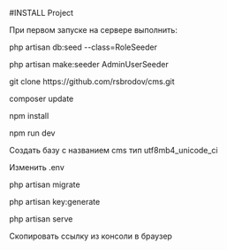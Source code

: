 #INSTALL Project

При первом запуске на сервере выполнить:
<p>php artisan db:seed --class=RoleSeeder</p>
<p>php artisan make:seeder AdminUserSeeder</p>
<p>git clone https://github.com/rsbrodov/cms.git</p>
<p>composer update</p>
<p>npm install</p>
<p>npm run dev</p>
<p>Создать базу с названием cms тип utf8mb4_unicode_ci</p>
<p>Изменить .env</p>
<p>php artisan migrate</p>
<p>php artisan key:generate</p>
<p>php artisan serve</p>
<p>Скопировать ссылку из консоли в браузер</p>
